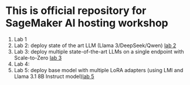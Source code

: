 # This is official repository for SageMaker AI hosting workshop

1. Lab 1
2. Lab 2: deploy state of the art LLM (Llama 3/DeepSeek/Qwen) [lab 2](./lab2)
3. Lab 3: deploy multiple state-of-the-art LLMs on a single endpoint with Scale-to-Zero [lab 3](./lab3)
4. Lab 4:
5. Lab 5: deploy base model with multiple LoRA adapters (using LMI and Llama 3.1 8B Instruct model)[lab 5](./lab5)



   
